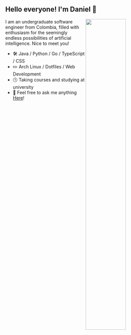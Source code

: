 
## Hello everyone! I'm Daniel 👋

<picture>
<img align="right" width="50%" src="https://github-readme-stats-ouuan.vercel.app/api?username=Daniel27110&show_icons=true&count_private=true&bg_color=00000000&theme=moltack&hide_border=true" />
</picture>

I am an undergraduate software engineer from Colombia, filled with enthusiasm for the seemingly endless possibilities of artificial intelligence. Nice to meet you!

-   🛠️  Java / Python / Go / TypeScript / CSS
-   ✏️  Arch Linux / Dotfiles / Web Development
-   🕓  Taking courses and studying at university
-   💬  Feel free to ask me anything [Here](https://github.com/Daniel27110/Daniel27110/discussions)!
